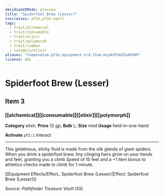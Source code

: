 ```yaml
---
obsidianUIMode: preview
title: "Spiderfoot Brew (Lesser)"
cssclasses: pf2e,pf2e-spell
tags:
  - trait/alchemical
  - trait/consumable
  - trait/elixir
  - trait/polymorph
  - trait/common
  - category/elixir
aliases: "Compendium.pf2e.equipment-srd.Item.HuyWiPnkDZoAVhW9"
license: OGL
---
```

# Spiderfoot Brew (Lesser)
## Item 3
### [[alchemical]][[consumable]][[elixir]][[polymorph]]

**Category** elixir; 
**Price** 12 gp; 
**Bulk** L; **Size** med
**Usage** held-in-one-hand

**Activate** `pf2:1` Interact

* * *

This gelatinous, sticky fluid is made from the silk glands of giant spiders. When you drink a spiderfoot brew, tiny clinging hairs grow on your hands and feet, granting you a climb Speed of 15 feet and a +1 item bonus to athletics checks made to climb for 1 minute.

[[Equipment Effects/Effect_ Spiderfoot Brew (Lesser)|Effect: Spiderfoot Brew (Lesser)]]

*Source: Pathfinder Treasure Vault*
*OGL*